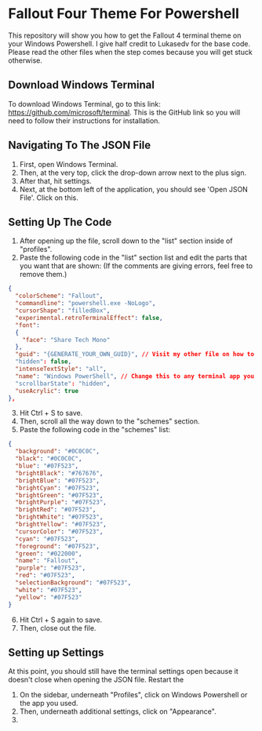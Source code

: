 # Fallout Four Theme For Powershell
This repository will show you how to get the Fallout 4 terminal theme on your Windows Powershell. I give half credit to Lukasedv for the base code. Please read the other files when the step comes because you will get stuck otherwise.

## Download Windows Terminal
To download Windows Terminal, go to this link: https://github.com/microsoft/terminal.
This is the GitHub link so you will need to follow their instructions for installation.

## Navigating To The JSON File
1. First, open Windows Terminal.
2. Then, at the very top, click the drop-down arrow next to the plus sign.
3. After that, hit settings.
4. Next, at the bottom left of the application, you should see 'Open JSON File'. Click on this.

## Setting Up The Code
1. After opening up the file, scroll down to the "list" section inside of "profiles".
2. Paste the following code in the "list" section list and edit the parts that you want that are shown: (If the comments are giving errors, feel free to remove them.)

```json
{
  "colorScheme": "Fallout",
  "commandline": "powershell.exe -NoLogo",
  "cursorShape": "filledBox",
  "experimental.retroTerminalEffect": false,
  "font": 
  {
    "face": "Share Tech Mono"
  },
  "guid": "{GENERATE_YOUR_OWN_GUID}", // Visit my other file on how to do this or go to:
  "hidden": false,
  "intenseTextStyle": "all",
  "name": "Windows PowerShell", // Change this to any terminal app you want. For example: Windows Command Prompt
  "scrollbarState": "hidden",
  "useAcrylic": true
},
```
3. Hit Ctrl + S to save.
4. Then, scroll all the way down to the "schemes" section.
5. Paste the following code in the "schemes" list:

```json
{
  "background": "#0C0C0C",
  "black": "#0C0C0C",
  "blue": "#07F523",
  "brightBlack": "#767676",
  "brightBlue": "#07F523",
  "brightCyan": "#07F523",
  "brightGreen": "#07F523",
  "brightPurple": "#07F523",
  "brightRed": "#07F523",
  "brightWhite": "#07F523",
  "brightYellow": "#07F523",
  "cursorColor": "#07F523",
  "cyan": "#07F523",
  "foreground": "#07F523",
  "green": "#022000",
  "name": "Fallout",
  "purple": "#07F523",
  "red": "#07F523",
  "selectionBackground": "#07F523",
  "white": "#07F523",
  "yellow": "#07F523"
}
```
6. Hit Ctrl + S again to save.
7. Then, close out the file.

## Setting up Settings
At this point, you should still have the terminal settings open because it doesn't close when opening the JSON file.
Restart the 
1. On the sidebar, underneath "Profiles", click on Windows Powershell or the app you used.
2. Then, underneath additional settings, click on "Appearance".
3. 




